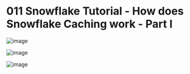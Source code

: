 # 011 Snowflake Tutorial - How does Snowflake Caching work - Part I
![image](https://user-images.githubusercontent.com/102650331/171390314-9c13944c-e31a-4700-98c9-a413bf1a9555.png)

![image](https://user-images.githubusercontent.com/102650331/171390426-0d8673a4-ad41-42be-a25c-58bf14ca7d8a.png)

![image](https://user-images.githubusercontent.com/102650331/171390572-92c25833-d7a9-4e63-8c06-2f7a02a0a4ba.png)


